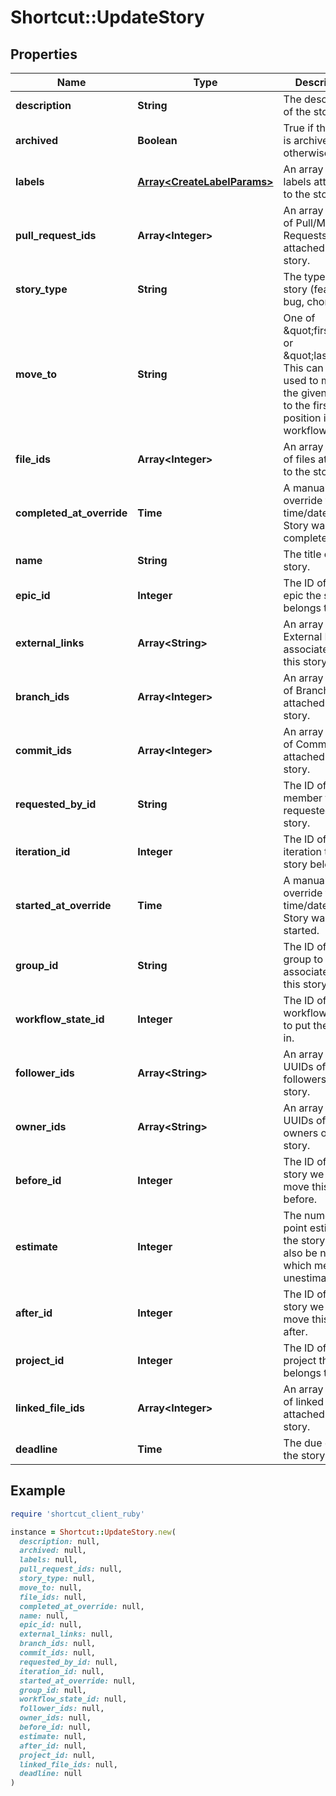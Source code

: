 # Shortcut::UpdateStory

## Properties

| Name | Type | Description | Notes |
| ---- | ---- | ----------- | ----- |
| **description** | **String** | The description of the story. | [optional] |
| **archived** | **Boolean** | True if the story is archived, otherwise false. | [optional] |
| **labels** | [**Array&lt;CreateLabelParams&gt;**](CreateLabelParams.md) | An array of labels attached to the story. | [optional] |
| **pull_request_ids** | **Array&lt;Integer&gt;** | An array of IDs of Pull/Merge Requests attached to the story. | [optional] |
| **story_type** | **String** | The type of story (feature, bug, chore). | [optional] |
| **move_to** | **String** | One of \&quot;first\&quot; or \&quot;last\&quot;. This can be used to move the given story to the first or last position in the workflow state. | [optional] |
| **file_ids** | **Array&lt;Integer&gt;** | An array of IDs of files attached to the story. | [optional] |
| **completed_at_override** | **Time** | A manual override for the time/date the Story was completed. | [optional] |
| **name** | **String** | The title of the story. | [optional] |
| **epic_id** | **Integer** | The ID of the epic the story belongs to. | [optional] |
| **external_links** | **Array&lt;String&gt;** | An array of External Links associated with this story. | [optional] |
| **branch_ids** | **Array&lt;Integer&gt;** | An array of IDs of Branches attached to the story. | [optional] |
| **commit_ids** | **Array&lt;Integer&gt;** | An array of IDs of Commits attached to the story. | [optional] |
| **requested_by_id** | **String** | The ID of the member that requested the story. | [optional] |
| **iteration_id** | **Integer** | The ID of the iteration the story belongs to. | [optional] |
| **started_at_override** | **Time** | A manual override for the time/date the Story was started. | [optional] |
| **group_id** | **String** | The ID of the group to associate with this story | [optional] |
| **workflow_state_id** | **Integer** | The ID of the workflow state to put the story in. | [optional] |
| **follower_ids** | **Array&lt;String&gt;** | An array of UUIDs of the followers of this story. | [optional] |
| **owner_ids** | **Array&lt;String&gt;** | An array of UUIDs of the owners of this story. | [optional] |
| **before_id** | **Integer** | The ID of the story we want to move this story before. | [optional] |
| **estimate** | **Integer** | The numeric point estimate of the story. Can also be null, which means unestimated. | [optional] |
| **after_id** | **Integer** | The ID of the story we want to move this story after. | [optional] |
| **project_id** | **Integer** | The ID of the project the story belongs to. | [optional] |
| **linked_file_ids** | **Array&lt;Integer&gt;** | An array of IDs of linked files attached to the story. | [optional] |
| **deadline** | **Time** | The due date of the story. | [optional] |

## Example

```ruby
require 'shortcut_client_ruby'

instance = Shortcut::UpdateStory.new(
  description: null,
  archived: null,
  labels: null,
  pull_request_ids: null,
  story_type: null,
  move_to: null,
  file_ids: null,
  completed_at_override: null,
  name: null,
  epic_id: null,
  external_links: null,
  branch_ids: null,
  commit_ids: null,
  requested_by_id: null,
  iteration_id: null,
  started_at_override: null,
  group_id: null,
  workflow_state_id: null,
  follower_ids: null,
  owner_ids: null,
  before_id: null,
  estimate: null,
  after_id: null,
  project_id: null,
  linked_file_ids: null,
  deadline: null
)
```

